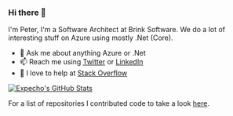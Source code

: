 ### Hi there 👋

I'm Peter, I'm a Software Architect at Brink Software. We do a lot of interesting stuff on Azure using mostly .Net (Core). 

- 💬 Ask me about anything Azure or .Net
- 📫 Reach me using [Twitter](https://twitter.com/Peter_Bons) or [LinkedIn](https://www.linkedin.com/in/peterbons/)
- 👯 I love to help at [Stack Overflow](https://stackoverflow.com/users/932728/peter-bons)

[![Expecho's GitHub Stats](https://github-readme-stats.vercel.app/api?username=Expecho&show_icons=true&include_all_commits=true&count_private=true)](https://github.com/AVS1508)

For a list of repositories I contributed code to take a look [here](https://github.com/Expecho/Expecho/blob/master/CONTRIBUTIONS.md).

<!--
**Expecho/Expecho** is a ✨ _special_ ✨ repository because its `README.md` (this file) appears on your GitHub profile.

Here are some ideas to get you started:

- 🔭 I’m currently working on ...
- 🌱 I’m currently learning ...
- 👯 I’m looking to collaborate on ...
- 🤔 I’m looking for help with ...

- 😄 Pronouns: ...
- ⚡ Fun fact: ...
-->
